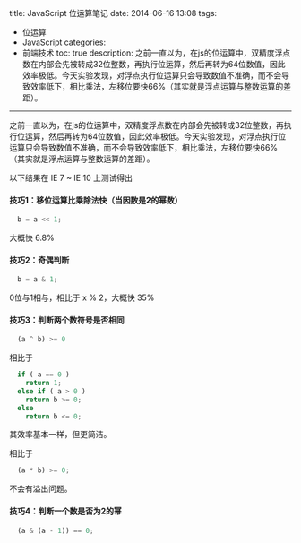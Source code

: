 title: JavaScript 位运算笔记
date: 2014-06-16 13:08
tags:
 - 位运算
 - JavaScript
categories: 
 - 前端技术
toc: true
description: 之前一直以为，在js的位运算中，双精度浮点数在内部会先被转成32位整数，再执行位运算，然后再转为64位数值，因此效率极低。今天实验发现，对浮点执行位运算只会导致数值不准确，而不会导致效率低下，相比乘法，左移位要快66%（其实就是浮点运算与整数运算的差距）。

---

之前一直以为，在js的位运算中，双精度浮点数在内部会先被转成32位整数，再执行位运算，然后再转为64位数值，因此效率极低。今天实验发现，对浮点执行位运算只会导致数值不准确，而不会导致效率低下，相比乘法，左移位要快66%（其实就是浮点运算与整数运算的差距）。

以下结果在 IE 7 ~ IE 10 上测试得出

#### 技巧1：移位运算比乘除法快（当因数是2的幂数）

```js
  b = a << 1;
```

大概快 6.8%

#### 技巧2：奇偶判断

```js
  b = a & 1;
```

0位与1相与，相比于 x % 2，大概快 35%

#### 技巧3：判断两个数符号是否相同

```js
  (a ^ b) >= 0
```

相比于

```js
  if ( a == 0 )
    return 1;
  else if ( a > 0 )
    return b >= 0;
  else
    return b <= 0;
```

其效率基本一样，但更简洁。

相比于

```js
  (a * b) >= 0;
```

不会有溢出问题。

#### 技巧4：判断一个数是否为2的幂

```js
  (a & (a - 1)) == 0;
```
